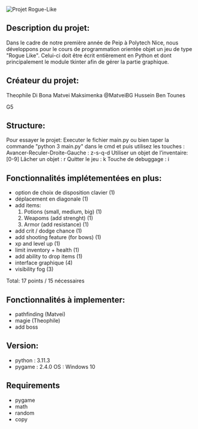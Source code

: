 ![Projet Rogue-Like](https://github.com/MatveiBG/rogue_project/blob/main/baniere_readme_rogue.png)

## Description du projet:
Dans le cadre de notre première année de Peip à Polytech Nice, nous développons pour le cours de programmation orientée objet un jeu de type "Rogue Like". Celui-ci doit être écrit entièrement en Python et dont principalement le module tkinter afin de gérer la partie graphique.

## Créateur du projet:

Theophile Di Bona
Matvei Maksimenka @MatveiBG
Hussein Ben Tounes

G5

## Structure:

Pour essayer le projet:
Executer le fichier main.py ou bien taper la commande "python 3 main.py" dans le cmd et puis utilisez les touches : 
Avancer-Reculer-Droite-Gauche : z-s-q-d
Utiliser un objet de l’inventaire: [0-9]
Lâcher un objet : r
Quitter le jeu : k
Touche de debuggage : i


## Fonctionnalités implétementées en plus:
- option de choix de disposition clavier (1)
- déplacement en diagonale (1)
- add items:
    1. Potions (small, medium, big) (1)
    2. Weapoms (add strenght) (1)
    3. Armor (add resistance) (1)
- add crit / dodge chance (1)
- add shooting feature (for bows) (1)
- xp and level up (1)
- limit inventory + health (1)
- add ability to drop items (1)
- interface graphique (4)
- visibility fog (3)

Total: 17 points / 15 nécessaires
## Fonctionnalités à implementer:
- pathfinding (Matvei)
- magie (Theophile) 
- add boss

## Version:
 - python : 3.11.3
 - pygame : 2.4.0
OS : Windows 10

## Requirements 
- pygame
- math
- random
- copy
